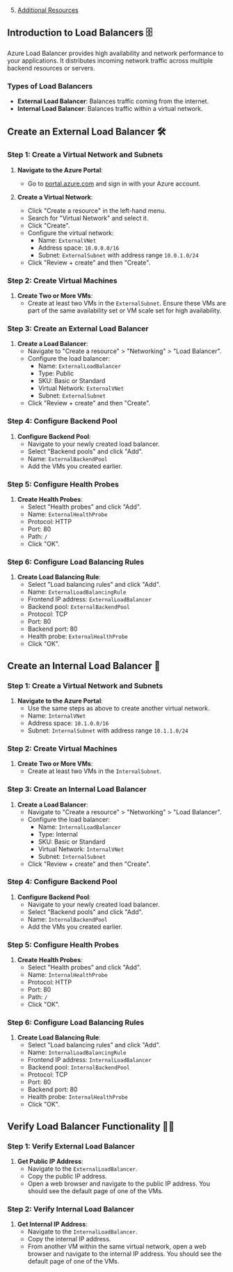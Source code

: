 5. [Additional Resources](#additional-resources)

## Introduction to Load Balancers 🗄️

Azure Load Balancer provides high availability and network performance to your applications. It distributes incoming network traffic across multiple backend resources or servers.

### Types of Load Balancers
- **External Load Balancer**: Balances traffic coming from the internet.
- **Internal Load Balancer**: Balances traffic within a virtual network.

## Create an External Load Balancer 🛠️

### Step 1: Create a Virtual Network and Subnets
1. **Navigate to the Azure Portal**:
   - Go to [portal.azure.com](https://portal.azure.com/) and sign in with your Azure account.

2. **Create a Virtual Network**:
   - Click "Create a resource" in the left-hand menu.
   - Search for "Virtual Network" and select it.
   - Click "Create".
   - Configure the virtual network:
     - Name: `ExternalVNet`
     - Address space: `10.0.0.0/16`
     - Subnet: `ExternalSubnet` with address range `10.0.1.0/24`
   - Click "Review + create" and then "Create".

### Step 2: Create Virtual Machines
1. **Create Two or More VMs**:
   - Create at least two VMs in the `ExternalSubnet`. Ensure these VMs are part of the same availability set or VM scale set for high availability.

### Step 3: Create an External Load Balancer
1. **Create a Load Balancer**:
   - Navigate to "Create a resource" > "Networking" > "Load Balancer".
   - Configure the load balancer:
     - Name: `ExternalLoadBalancer`
     - Type: Public
     - SKU: Basic or Standard
     - Virtual Network: `ExternalVNet`
     - Subnet: `ExternalSubnet`
   - Click "Review + create" and then "Create".

### Step 4: Configure Backend Pool
1. **Configure Backend Pool**:
   - Navigate to your newly created load balancer.
   - Select "Backend pools" and click "Add".
   - Name: `ExternalBackendPool`
   - Add the VMs you created earlier.

### Step 5: Configure Health Probes
1. **Create Health Probes**:
   - Select "Health probes" and click "Add".
   - Name: `ExternalHealthProbe`
   - Protocol: HTTP
   - Port: 80
   - Path: `/`
   - Click "OK".

### Step 6: Configure Load Balancing Rules
1. **Create Load Balancing Rule**:
   - Select "Load balancing rules" and click "Add".
   - Name: `ExternalLoadBalancingRule`
   - Frontend IP address: `ExternalLoadBalancer`
   - Backend pool: `ExternalBackendPool`
   - Protocol: TCP
   - Port: 80
   - Backend port: 80
   - Health probe: `ExternalHealthProbe`
   - Click "OK".

## Create an Internal Load Balancer 🔧

### Step 1: Create a Virtual Network and Subnets
1. **Navigate to the Azure Portal**:
   - Use the same steps as above to create another virtual network.
   - Name: `InternalVNet`
   - Address space: `10.1.0.0/16`
   - Subnet: `InternalSubnet` with address range `10.1.1.0/24`

### Step 2: Create Virtual Machines
1. **Create Two or More VMs**:
   - Create at least two VMs in the `InternalSubnet`.

### Step 3: Create an Internal Load Balancer
1. **Create a Load Balancer**:
   - Navigate to "Create a resource" > "Networking" > "Load Balancer".
   - Configure the load balancer:
     - Name: `InternalLoadBalancer`
     - Type: Internal
     - SKU: Basic or Standard
     - Virtual Network: `InternalVNet`
     - Subnet: `InternalSubnet`
   - Click "Review + create" and then "Create".

### Step 4: Configure Backend Pool
1. **Configure Backend Pool**:
   - Navigate to your newly created load balancer.
   - Select "Backend pools" and click "Add".
   - Name: `InternalBackendPool`
   - Add the VMs you created earlier.

### Step 5: Configure Health Probes
1. **Create Health Probes**:
   - Select "Health probes" and click "Add".
   - Name: `InternalHealthProbe`
   - Protocol: HTTP
   - Port: 80
   - Path: `/`
   - Click "OK".

### Step 6: Configure Load Balancing Rules
1. **Create Load Balancing Rule**:
   - Select "Load balancing rules" and click "Add".
   - Name: `InternalLoadBalancingRule`
   - Frontend IP address: `InternalLoadBalancer`
   - Backend pool: `InternalBackendPool`
   - Protocol: TCP
   - Port: 80
   - Backend port: 80
   - Health probe: `InternalHealthProbe`
   - Click "OK".

## Verify Load Balancer Functionality 👨‍💻

### Step 1: Verify External Load Balancer
1. **Get Public IP Address**:
   - Navigate to the `ExternalLoadBalancer`.
   - Copy the public IP address.
   - Open a web browser and navigate to the public IP address. You should see the default page of one of the VMs.

### Step 2: Verify Internal Load Balancer
1. **Get Internal IP Address**:
   - Navigate to the `InternalLoadBalancer`.
   - Copy the internal IP address.
   - From another VM within the same virtual network, open a web browser and navigate to the internal IP address. You should see the default page of one of the VMs.
